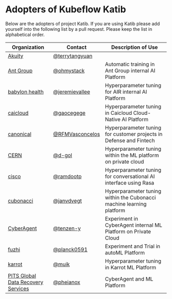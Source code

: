 # Adopters of Kubeflow Katib

Below are the adopters of project Katib. If you are using Katib
please add yourself into the following list by a pull request.
Please keep the list in alphabetical order.

| Organization                                     | Contact                                              | Description of Use                                                   |
|--------------------------------------------------|------------------------------------------------------|----------------------------------------------------------------------|
| [Akuity](https://akuity.io/)                     | [@terrytangyuan](https://github.com/terrytangyuan)   |                                                                      |
| [Ant Group](https://www.antgroup.com/)           | [@ohmystack](https://github.com/ohmystack)           | Automatic training in Ant Group internal AI Platform                 |
| [babylon health](https://www.babylonhealth.com/) | [@jeremievallee](https://github.com/jeremievallee)   | Hyperparameter tuning for AIR internal AI Platform                   |
| [caicloud](https://caicloud.io/)                 | [@gaocegege](https://github.com/gaocegege)           | Hyperparameter tuning in Caicloud Cloud-Native AI Platform           |
| [canonical](https://ubuntu.com/)                 | [@RFMVasconcelos](https://github.com/rfmvasconcelos) | Hyperparameter tuning for customer projects in Defense and Fintech   |
| [CERN](https://home.cern/)                       | [@d-gol](https://github.com/d-gol)                   | Hyperparameter tuning within the ML platform on private cloud   |
| [cisco](https://cisco.com/)                      | [@ramdootp](https://github.com/ramdootp)             | Hyperparameter tuning for conversational AI interface using Rasa     |
| [cubonacci](https://www.cubonacci.com)           | [@janvdvegt](https://github.com/janvdvegt)           | Hyperparameter tuning within the Cubonacci machine learning platform |
| [CyberAgent](https://www.cyberagent.co.jp/en/)   | [@tenzen-y](https://github.com/tenzen-y)             | Experiment in CyberAgent internal ML Platform on Private Cloud       |
| [fuzhi](http://www.fuzhi.ai/)                    | [@planck0591](https://github.com/planck0591)         | Experiment and Trial in autoML Platform                              |
| [karrot](https://uk.karrotmarket.com/)           | [@muik](https://github.com/muik)                     | Hyperparameter tuning in Karrot ML Platform                          |
| [PITS Global Data Recovery Services](https://www.pitsdatarecovery.net/) | [@pheianox](https://github.com/pheianox) | CyberAgent and ML Platform |
